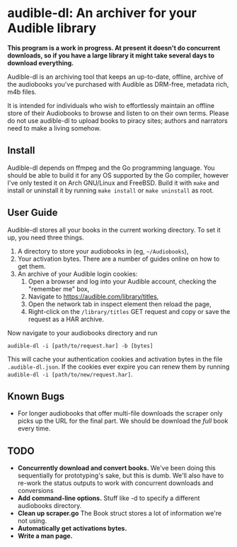 audible-dl: An archiver for your Audible library
===================================================

**This program is a work in progress.  At present it doesn't do
concurrent downloads, so if you have a large library it might take
several days to download everything.**

Audible-dl is an archiving tool that keeps an up-to-date, offline,
archive of the audiobooks you've purchased with Audible as DRM-free,
metadata rich, m4b files.

It is intended for individuals who wish to effortlessly maintain an
offline store of their Audiobooks to browse and listen to on their own
terms.  Please do not use audible-dl to upload books to piracy sites;
authors and narrators need to make a living somehow.

Install
-------
Audible-dl depends on ffmpeg and the Go programming language.  You
should be able to build it for any OS supported by the Go compiler,
however I've only tested it on Arch GNU/Linux and FreeBSD.  Build it
with `make` and install or uninstall it by running `make install` or
`make uninstall` as root.

User Guide
----------
Audible-dl stores all your books in the current working directory.  To
set it up, you need three things.

1. A directory to store your audiobooks in (eg, `~/Audiobooks`),
2. Your activation bytes.  There are a number of guides online on how
   to get them.
3. An archive of your Audible login cookies:
   1. Open a browser and log into your Audible account, checking the
   "remember me" box,
   2. Navigate to <https://audible.com/library/titles>,
   3. Open the network tab in inspect element then reload the page,
   4. Right-click on the `/library/titles` GET request and copy or
      save the request as a HAR archive.

Now navigate to your audiobooks directory and run

    audible-dl -i [path/to/request.har] -b [bytes]

This will cache your authentication cookies and activation bytes in
the file `.audible-dl.json`.  If the cookies ever expire you can renew
them by running `audible-dl -i [path/to/new/request.har]`.

Known Bugs
----------
- For longer audiobooks that offer multi-file downloads the scraper
  only picks up the URL for the final part.  We should be download the
  *full* book every time.

TODO
----
- **Concurrently download and convert books.** We've been doing this
  sequentially for prototyping's sake, but this is dumb.  We'll also
  have to re-work the status outputs to work with concurrent downloads
  and conversions
- **Add command-line options.** Stuff like -d to specify a different
  audiobooks directory.
- **Clean up scraper.go** The Book struct stores a lot of information
  we're not using.
- **Automatically get activations bytes.**
- **Write a man page.**

